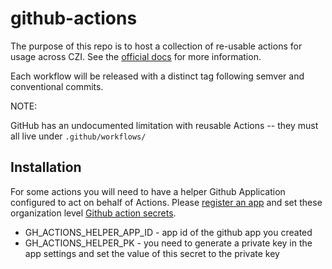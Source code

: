 # github-actions
The purpose of this repo is to host a collection of re-usable actions for usage across CZI.
See the [official docs](https://docs.github.com/en/actions/using-workflows/reusing-workflows) for more information.

Each workflow will be released with a distinct tag following semver and conventional commits.


NOTE:

GitHub has an undocumented limitation with reusable Actions -- they must all live under `.github/workflows/`

## Installation

For some actions you will need to have a helper Github
Application configured to act on behalf of Actions.
Please [register an app](https://docs.github.com/en/apps/creating-github-apps/registering-a-github-app/registering-a-github-app)
and set these organization level
[Github action secrets](https://docs.github.com/en/actions/security-for-github-actions/security-guides/using-secrets-in-github-actions).

* GH_ACTIONS_HELPER_APP_ID - app id of the github app you created
* GH_ACTIONS_HELPER_PK - you need to generate a private key in the app settings and set the value of this secret to the private key